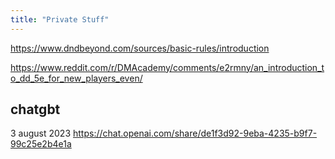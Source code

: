 ```yaml
---
title: "Private Stuff"
---
```


https://www.dndbeyond.com/sources/basic-rules/introduction


https://www.reddit.com/r/DMAcademy/comments/e2rmny/an_introduction_to_dd_5e_for_new_players_even/


##  chatgbt
3 august 2023
https://chat.openai.com/share/de1f3d92-9eba-4235-b9f7-99c25e2b4e1a